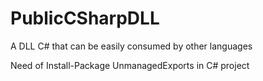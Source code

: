 # PublicCSharpDLL
A DLL C# that can be easily consumed by other languages

Need of Install-Package UnmanagedExports in C# project
